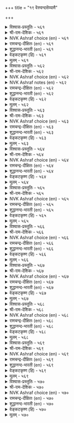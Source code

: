 +++
title = "१९ वॆरुवन्दसॆय्यामै"

+++


<details><summary>विश्वास-प्रस्तुतिः - ५६१</summary>

तक्काङ्गु नाडित् तलैच्चॆल्ला वण्णत्ताल्  
ऒत्ताङ्गु ऒऱुप्पदु वेन्दु।       ५६१
</details>

<details><summary>श्री-राम-देशिकः - ५६१</summary>

दुष्ट विचार्य ताटस्थ्यात् पुनस्तं दोषकर्मणः ।  
निवारयन् पालयेद् यः स भूपाल इतीर्यते ॥ ५६१॥
</details>

<details><summary>NVK Ashraf choice (en) - ५६१</summary>

०५६१
Call him king who probes and whose punishment
Is deterrent and proportionate.
(P.S. Sundaram)
</details>

<details><summary>रामचन्द्र-दीक्षितः (en) - ५६१</summary>

561\. takkāṅku nāṭi, talaiccellā vaṇṇattāl  
ottāṅku oṟuppatu vēntu.

561\. A righteous king investigates and fittingly punishes the wrongdoer so that he may not repeat it.  
</details>

<details><summary>शुद्धानन्द-भारती (en) - ५६१</summary>

1\. தக்காங்கு நாடித் தலைச்செல்லா வண்ணத்தால்  
ஒத்தாங்கு ஒறுப்பது வேந்து.  
A king enquires and gives sentence  
Just to prevent future offence.        561  
</details>

<details><summary>वेङ्कटकृष्ण (हि) - ५६१</summary>

561
भूप वही जो दोष का, करके उचित विचार ।  
योग्य दण्ड से इस तरह, फिर नहिं हो वह कार ॥
  </details>

<details><summary>मूलम् - ५६१</summary>

तक्काङ्गु नाडित् तलैच्चॆल्ला वण्णत्ताल्  
ऒत्ताङ्गु ऒऱुप्पदु वेन्दु।       ५६१
</details>

<details><summary>विश्वास-प्रस्तुतिः - ५६२</summary>

कडिदोच्चि मॆल्ल ऎऱिग नॆडिदाक्कम्  
नीङ्गामै वेण्डु पवर्।       ५६२
</details>

<details><summary>श्री-राम-देशिकः - ५६२</summary>

दण्डयेषु कठिनो भूत्वा दण्डनावसरे सति ।  
लघु दण्डयतो राज्ञः सम्पत्तिष्ठेदचञ्चला ॥ ५६२॥
</details>

<details><summary>NVK Ashraf choice (en) - ५६२</summary>

०५६२
Raise your hand forcibly but bring it lightly
To have a lasting effect.
SDR
</details>

<details><summary>NVK Ashraf notes (en) - ५६२</summary>

५६२. What is meant by this statement is this: "Pretend to be harsh, but act mildly if you want long lasting effect" - (K. Kannan)
</details>

<details><summary>रामचन्द्र-दीक्षितः (en) - ५६२</summary>

562\. kaṭitu ōcci, mella eṟika-neṭitu ākkam  
nīṅkāmai vēṇṭupavar.

562\. If you wish enduring prosperity behave as if you punish excessively, but do it mildly.  
</details>

<details><summary>शुद्धानन्द-भारती (en) - ५६२</summary>

2\. கடிதோச்சி மெல்ல எறிக நெடிதாக்கம்  
நீங்காமை வேண்டு பவர்.  
Wield fast the rod but gently lay  
This strict mildness prolongs the sway.        562  
</details>

<details><summary>वेङ्कटकृष्ण (हि) - ५६२</summary>

562
राजश्री चिरकाल यदि, रखना चाहें साथ ।  
दिखा दण्ड की उग्रता, करना मृदु आघात ॥
  </details>

<details><summary>मूलम् - ५६२</summary>

कडिदोच्चि मॆल्ल ऎऱिग नॆडिदाक्कम्  
नीङ्गामै वेण्डु पवर्।       ५६२
</details>

<details><summary>विश्वास-प्रस्तुतिः - ५६३</summary>

वॆरुवन्द सॆय्दॊऴुगुम् वॆङ्गोल नायिन्  
ऒरुवन्दम् ऒल्लैक् कॆडुम्।       ५६३
</details>

<details><summary>श्री-राम-देशिकः - ५६३</summary>

अधर्मपालनाद्यस्य प्रजाः स्युर्भयाविह्वलाः ।  
अचिरादेव भूपालः स लयं यास्यति ध्रुवम् ॥ ५६३॥
</details>

<details><summary>NVK Ashraf choice (en) - ५६३</summary>

०५६३
A dictator causing oppression
Will have a speedy and certain end.
(N.V.K. Ashraf)
</details>

<details><summary>रामचन्द्र-दीक्षितः (en) - ५६३</summary>

563\. veruvanta ceytu oḻukum veṅkōlaṉ āyiṉ,  
oruvantam ollaik keṭum.

563\. The tyrant who terrifies his subjects will soon perish.  
</details>

<details><summary>शुद्धानन्द-भारती (en) - ५६३</summary>

3\. வெருவந்த செய்துஒழுகும் வெங்கோல னாயின்  
ஒருவந்தம் ஒல்லைக் கெடும்.  
His cruel rod of dreadful deed  
Brings king's ruin quick indeed.        563  
</details>

<details><summary>वेङ्कटकृष्ण (हि) - ५६३</summary>

563
यदि भयकारी कर्म कर, करे प्रजा को त्रस्त ।  
निश्चय जल्दी कूर वह, हो जावेगा अस्त ॥
  </details>

<details><summary>मूलम् - ५६३</summary>

वॆरुवन्द सॆय्दॊऴुगुम् वॆङ्गोल नायिन्  
ऒरुवन्दम् ऒल्लैक् कॆडुम्।       ५६३
</details>

<details><summary>विश्वास-प्रस्तुतिः - ५६४</summary>

इऱैगडियन् ऎण्ड्रुरैक्कुम् इन्नाच्चॊल् वेन्दन्  
उऱैगडुगि ऒल्लैक् कॆडुम्।       ५६४
</details>

<details><summary>श्री-राम-देशिकः - ५६४</summary>

''अस्माकं पार्थिवः क्रूर'' इति देशजनेरितम् ।  
य एतच्छुणुयाद्वाक्य> क्षीणायुः स विनश्यति ॥ ५६४॥
</details>

<details><summary>NVK Ashraf choice (en) - ५६४</summary>

०५६४
When a king is decried a tyrant,
His life is shortened and end becomes imminent.
(N.V.K. Ashraf), (P.S. Sundaram)
</details>

<details><summary>रामचन्द्र-दीक्षितः (en) - ५६४</summary>

564\. 'iṟai kaṭiyaṉ' eṉṟu uraikkum iṉṉāc col vēntaṉ  
uṟai kaṭuki ollaik keṭum.

564\. That king whom people speak of as a tyrant will rapidly perish.  
</details>

<details><summary>शुद्धानन्द-भारती (en) - ५६४</summary>

4\. இறைகடியன் என்றுரைக்கும் இன்னாச்சொல் வேந்தன்  
உறைகடுகி ஒல்லைக் கெடும்.  
As men the king a tyrant call  
His days dwindled, hasten his fall.        564  
</details>

<details><summary>वेङ्कटकृष्ण (हि) - ५६४</summary>

564
जिस नृप की दुष्कीर्ति हो, ‘राजा है अति क्रूर’ ।  
अल्प आयु हो जल्द वह, होगा नष्ट ज़रूर ॥
  </details>

<details><summary>मूलम् - ५६४</summary>

इऱैगडियन् ऎण्ड्रुरैक्कुम् इन्नाच्चॊल् वेन्दन्  
उऱैगडुगि ऒल्लैक् कॆडुम्।       ५६४
</details>

<details><summary>विश्वास-प्रस्तुतिः - ५६५</summary>

अरुञ्जॆव्वि इन्ना मुगत्तान् पॆरुञ्जॆल्वम्  
पेऎय्गण् डन्नदु उडैत्तु।       ५६५
</details>

<details><summary>श्री-राम-देशिकः - ५६५</summary>

अप्रसन्नमुखो नृणामगम्यः सुलभेन यः ।  
महीपालस्तस्य वित्तं भूताविष्टमिव वृथा ॥ ५६५॥
</details>

<details><summary>NVK Ashraf choice (en) - ५६५</summary>

०५६५
The great wealth of one inaccessible and sour-faced
Is no better than a demon's. *
(P.S. Sundaram)
</details>

<details><summary>रामचन्द्र-दीक्षितः (en) - ५६५</summary>

565\. aruñ cevvi, iṉṉā mukattāṉ peruñ celvam  
pēey kaṇṭaṉṉatu uṭaittu.

565\. The great wealth of a king who is inaccessible and assumes a fearful look, is no better than in the possession of a demon.  
</details>

<details><summary>शुद्धानन्द-भारती (en) - ५६५</summary>

5\. அருஞ்செவ்வி இன்னா முகத்தான் பெருஞ்செல்வம்  
பேஎய்கண் டன்னது உடைத்து.  
Whose sight is scarce, whose face is foul  
His wealth seems watched by a ghoul.        565  
</details>

<details><summary>वेङ्कटकृष्ण (हि) - ५६५</summary>

565
अप्रसन्न जिसका वदन, भेंट नहीं आसान ।  
ज्यों अपार धन भूत-वश, उसका धन भी जान ॥
  </details>

<details><summary>मूलम् - ५६५</summary>

अरुञ्जॆव्वि इन्ना मुगत्तान् पॆरुञ्जॆल्वम्  
पेऎय्गण् डन्नदु उडैत्तु।       ५६५
</details>

<details><summary>विश्वास-प्रस्तुतिः - ५६६</summary>

कडुञ्जॊल्लन् कण्णिलन् आयिन् नॆडुञ्जॆल्वम्  
नीडिण्ड्रि आङ्गे कॆडुम्।       ५६६
</details>

<details><summary>श्री-राम-देशिकः - ५६६</summary>

दाक्षिण्यगुणहीनस्य कटुवाक्यप्रयोगिणः ।  
भूपस्य निखिलं वित्तमस्थिरं क्षीयते क्षणात् ॥ ५६६॥
</details>

<details><summary>NVK Ashraf choice (en) - ५६६</summary>

०५६६
If he is unkind and speaks harsh,
His lofty wealth ends there without lasting long. *
(Satguru Subramuniyaswami)
</details>

<details><summary>रामचन्द्र-दीक्षितः (en) - ५६६</summary>

566\. kaṭuñ collaṉ, kaṇ ilaṉ āyiṉ, neṭuñ celvam  
nīṭu iṉṟi, āṅkē keṭum.

566\. The abundant wealth of a king who utters harsh words and puts on unkind looks will not last long.  
</details>

<details><summary>शुद्धानन्द-भारती (en) - ५६६</summary>

6\. கடுஞ்சொல்லன் கண்ணில னாயின் நெடுஞ்செல்வம்  
நீடின்றி ஆங்கே கெடும்.  
Whose word is harsh, whose sight is rude  
His wealth and power quickly fade.        566  
</details>

<details><summary>वेङ्कटकृष्ण (हि) - ५६६</summary>

566
कटु भाषी यदि हो तथा, दया-दृष्टि से हीन ।  
विपुल विभव नृप का मिटे, तत्क्षण हो स्थितिहीन ॥
  </details>

<details><summary>मूलम् - ५६६</summary>

कडुञ्जॊल्लन् कण्णिलन् आयिन् नॆडुञ्जॆल्वम्  
नीडिण्ड्रि आङ्गे कॆडुम्।       ५६६
</details>

<details><summary>विश्वास-प्रस्तुतिः - ५६७</summary>

कडुमॊऴियुम् कैयिगन्द तण्डमुम् वेन्दन्  
अडुमुरण् तेय्क्कुम् अरम्।       ५६७
</details>

<details><summary>श्री-राम-देशिकः - ५६७</summary>

कटुवाक्यमधर्मेण पालनं च महीभुजाम् ।  
अरिविध्वंसनापेक्षिसत्त्वनिर्मूलहेतुकम् ॥ ५६७॥
</details>

<details><summary>NVK Ashraf choice (en) - ५६७</summary>

०५६७
Harsh words and excessive punishments
Are files that grind down a king's might. *
(P.S. Sundaram)
</details>

<details><summary>रामचन्द्र-दीक्षितः (en) - ५६७</summary>

567\. kaṭu moḻiyum, kaiyikanta taṇṭamum, vēntaṉ  
aṭu muraṇ tēykkum aram.

567\. Severity in speech and excess in punishment are like the file which removes his capacity to destroy (his enemies).  
</details>

<details><summary>शुद्धानन्द-भारती (en) - ५६७</summary>

7\. கடுமொழியும் கையிகந்த தண்டமும் வேந்தன்  
அடுமுரண் தேய்க்கும் அரம்.  
Reproofs rough and punishments rude  
Like files conquering power corrode.        567  
</details>

<details><summary>वेङ्कटकृष्ण (हि) - ५६७</summary>

567
कटु भाषण नृप का तथा, देना दण्ड अमान ।  
शत्रु-दमन की शक्ति को, घिसती रेती जान ॥
  </details>

<details><summary>मूलम् - ५६७</summary>

कडुमॊऴियुम् कैयिगन्द तण्डमुम् वेन्दन्  
अडुमुरण् तेय्क्कुम् अरम्।       ५६७
</details>

<details><summary>विश्वास-प्रस्तुतिः - ५६८</summary>

इनत्ताट्रि ऎण्णाद वेन्दन् सिनत्ताट्रिच्  
चीऱिऱ्चिऱुगुम् तिरु।       ५६८
</details>

<details><summary>श्री-राम-देशिकः - ५६८</summary>

अनालोच्यैव सचिवैः कृते कार्ये च विघ्निते ।  
यः कुप्येत् सचिवान् राजा क्षीयन्ते तस्य सम्पदः ॥ ५६८॥
</details>

<details><summary>NVK Ashraf choice (en) - ५६८</summary>

०५६८
The king who rages but not reflect on his counsel,
Will soon see his wealth shrink. *
(K. Kannan)
</details>

<details><summary>रामचन्द्र-दीक्षितः (en) - ५६८</summary>

568\. iṉattu āṟṟi, eṇṇāta vēntaṉ ciṉattu āṟṟic  
cīṟiṉ, ciṟukum tiru.

568\. The prosperity of a king who does not consult his advisers but makes them the victims of his fury will shrink.  
</details>

<details><summary>शुद्धानन्द-भारती (en) - ५६८</summary>

8\. இனத்தாற்றி எண்ணாத வேந்தன் சினத்தாற்றிச்  
சீறின் சிறுகும் திரு  
The king who would not take counsels  
Rages with wrath-his fortune fails.        568  
</details>

<details><summary>वेङ्कटकृष्ण (हि) - ५६८</summary>

568
सचिवों की न सलाह ले, फिर होने पर कष्ट ।  
आग-बबूला नृप हुआ, तो श्री होगी नष्ट ॥
  </details>

<details><summary>मूलम् - ५६८</summary>

इनत्ताट्रि ऎण्णाद वेन्दन् सिनत्ताट्रिच्  
चीऱिऱ्चिऱुगुम् तिरु।       ५६८
</details>

<details><summary>विश्वास-प्रस्तुतिः - ५६९</summary>

सॆरुवन्द पोऴ्दिऱ्चिऱैसॆय्या वेन्दन्  
वॆरुवन्दु वॆय्दु कॆडुम्।       ५६९
</details>

<details><summary>श्री-राम-देशिकः - ५६९</summary>

पूर्वं दुर्गमनिर्माय राजा युद्धभुवं गतः ।  
विमेक्तोऽनुचरैः सर्वैर्भीतः सन् क्षयमाप्नुयात् ॥ ५६९॥
</details>

<details><summary>NVK Ashraf choice (en) - ५६९</summary>

०५६९
A king who neglects his defences,
Will die of fright at the time of war. *
(P.S. Sundaram)
</details>

<details><summary>रामचन्द्र-दीक्षितः (en) - ५६९</summary>

569\. ceru vanta pōḻtil, ciṟai ceyyā vēntaṉ,  
veruvantu, veytu keṭum.

569\. If a king who has no fortress meets a foe, he will be ruined by fear.  
</details>

<details><summary>शुद्धानन्द-भारती (en) - ५६९</summary>

9\. செருவந்த போழ்திற் சிறைசெய்யா வேந்தன்  
வெருவந்து வெய்து கெடும்.  
The king who builds not fort betimes  
Fears his foes in wars and dies.        569  
</details>

<details><summary>वेङ्कटकृष्ण (हि) - ५६९</summary>

569
दुर्ग बनाया यदि नहीं, रक्षा के अनुरूप ।  
युद्ध छिड़ा तो हकबका, शीघ्र मिटे वह भूप ॥
  </details>

<details><summary>मूलम् - ५६९</summary>

सॆरुवन्द पोऴ्दिऱ्चिऱैसॆय्या वेन्दन्  
वॆरुवन्दु वॆय्दु कॆडुम्।       ५६९
</details>

<details><summary>विश्वास-प्रस्तुतिः - ५७०</summary>

कल्लार्प् पिणिक्कुम् कडुङ्गोल् अदुवल्लदु  
इल्लै निलक्कुप् पॊऱै।       ५७०
</details>

<details><summary>श्री-राम-देशिकः - ५७०</summary>

नियुज्य विद्यारहितान् मुख्यस्थानेषु भूपति ।  
पालयेद्यादि तर्ह्येतैः भूमेर्भारो निरर्थकः ॥ ५७०॥
</details>

<details><summary>NVK Ashraf choice (en) - ५७०</summary>

०५७०
The earth bears no heavier burden
Than a tyrant surrounded by ignorant men. *
(P.S. Sundaram)
</details>

<details><summary>रामचन्द्र-दीक्षितः (en) - ५७०</summary>

570\. kallārp piṇikkum, kaṭuṅkōl; atu allatu  
illai, nilakkup poṟai.

570\. No burden is harder for the earth to bear than the cruel sceptre wielded by the unwise.  
</details>

<details><summary>शुद्धानन्द-भारती (en) - ५७०</summary>

10\. கல்லார்ப் பிணிக்கும் கடுங்கோல் அதுவல்லது  
இல்லை நிலக்குப் பொறை.  
The crushing burden borne by earth  
Is tyrants bound to fools uncouth.        570  
</details>

<details><summary>वेङ्कटकृष्ण (हि) - ५७०</summary>

570
मूर्खों को मंत्री रखे, यदि शासक बहु क्रूर ।  
उनसे औ’ नहिं भूमि को, भार रूप भरपूर ॥
  </details>

<details><summary>मूलम् - ५७०</summary>

कल्लार्प् पिणिक्कुम् कडुङ्गोल् अदुवल्लदु  
इल्लै निलक्कुप् पॊऱै।       ५७०
</details>
